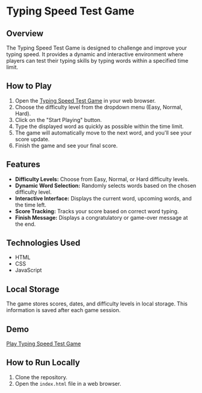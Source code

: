 # Typing Speed Test Game

## Overview

The Typing Speed Test Game is designed to challenge and improve your typing speed. It provides a dynamic and interactive environment where players can test their typing skills by typing words within a specified time limit.

## How to Play

1. Open the [Typing Speed Test Game](https://loaymady.github.io/Typing-Speed-Game/) in your web browser.
2. Choose the difficulty level from the dropdown menu (Easy, Normal, Hard).
3. Click on the "Start Playing" button.
4. Type the displayed word as quickly as possible within the time limit.
5. The game will automatically move to the next word, and you'll see your score update.
6. Finish the game and see your final score.

## Features

- **Difficulty Levels:** Choose from Easy, Normal, or Hard difficulty levels.
- **Dynamic Word Selection:** Randomly selects words based on the chosen difficulty level.
- **Interactive Interface:** Displays the current word, upcoming words, and the time left.
- **Score Tracking:** Tracks your score based on correct word typing.
- **Finish Message:** Displays a congratulatory or game-over message at the end.

## Technologies Used

- HTML
- CSS
- JavaScript

## Local Storage

The game stores scores, dates, and difficulty levels in local storage. This information is saved after each game session.

## Demo

[Play Typing Speed Test Game](https://loaymady.github.io/Typing-Speed-Game/)

## How to Run Locally

1. Clone the repository.
2. Open the `index.html` file in a web browser.
